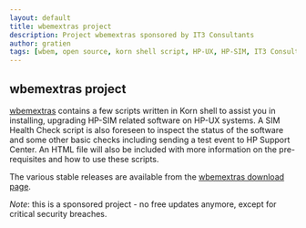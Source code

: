 ```yaml
---
layout: default
title: wbemextras project
description: Project wbemextras sponsored by IT3 Consultants
author: gratien
tags: [wbem, open source, korn shell script, HP-UX, HP-SIM, IT3 Consultants, GPL]
---
```

## wbemextras project

[wbemextras](http://wbemextras.github.io/) contains a few scripts written in Korn shell to assist you in installing, upgrading HP-SIM related software on HP-UX systems. A SIM Health Check script is also foreseen to inspect the status of the software and some other basic checks including sending a test event to HP Support Center. An HTML file will also be included with more information on the pre-requisites and how to use these scripts.

The various stable releases are available from the [wbemextras download page](http://wbemextras.github.io/download/).

*Note*: this is a sponsored project - no free updates anymore, except for critical security breaches.
